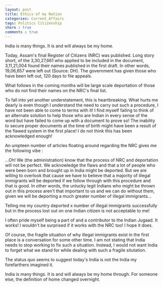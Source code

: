 ```yaml
---
layout: post
title: Ethics of my Nation
categories: Current_Affairs
tags: Politics Citizenship
share : true
comments : true
---
```


India is many things. It is and will always be my home. 

Today, Assam's final Register of Citizens (NRC) was published. Long story short, of the 3,30,27,661 who applied to be included in the document, 3,11,21,004 found their names published in the first draft.
In other words, 19,06,657 were left out (Source: DH). 
The government has given those who have been left out, 120 days to file appeals. 

What follows in the coming months will be large scale deportation of those who do not find their names on the NRC's final list.

To fall into yet another understatement, this is heartbreaking. What hurts me dearly is even though I understand the need to carry out such a procedure, I have not been able to come to terms with it!
I find myself failing to think of an alternate solution to help those who are Indian in every sense of the word but have failed to come up with a document to prove so! The inability to secure proper documents at the time of birth might have been a result of the flawed system in the first place! I do not think this has been acknowledged enough!

An umpteen number of articles floating around regarding the NRC gives me the following vibe :

...Oh! We (the administration) know that the process of NRC and deportation will not be perfect. We acknowledge the flaws and that a lot of people who were been born and brought up in India might be deported. But we are willing to overlook that cause we have to believe that a majority of illegal immigrants will be deported if we follow through with this procedure and that is good. In other words, the unlucky legit Indians who might be thrown out in this process aren't that important to us and we can do without them, given we will be deporting a much greater number of illegal immigrants... 

Telling me my country deported x number of illegal immigrants successfully but in the process lost out on one Indian citizen is not acceptable to me! 

I often pride myself being a part of and a contributor to the Indian Jugaad. It works! I wouldn't be surprised if it works with the NRC too! I hope it does. 

Of course, the fragile situation of why illegal immigrants exist in the first place is a conversation for some other time. 
I am not stating that India needs to stop working to fix such a situation. Instead, I would not want India to forget what we stand for while dealing with such a fragile situtation. 

The status quo seems to suggest today's India is not the India my forefarthers imagined it.

India is many things. It is and will always be my home through. For someone else, the definition of home changed overnight.
